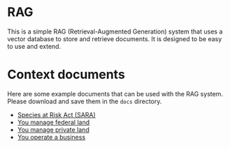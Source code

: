 # RAG

This is a simple RAG (Retrieval-Augmented Generation) system that uses a vector database to store and retrieve documents. It is designed to be easy to use and extend.

# Context documents

Here are some example documents that can be used with the RAG system.  Please download and save them in the `docs` directory.
- [Species at Risk Act (SARA)](https://laws-lois.justice.gc.ca/PDF/S-15.3.pdf)
- [You manage federal land](https://www.canada.ca/content/dam/eccc/migration/sara/6ac53f6b-550e-473d-9bdb-1ccbf661f521/fedland-eng.pdf)
- [You manage private land](https://www.canada.ca/content/dam/eccc/migration/sara/6ac53f6b-550e-473d-9bdb-1ccbf661f521/privland-eng.pdf)
- [You operate a business](https://www.canada.ca/content/dam/eccc/migration/sara/6ac53f6b-550e-473d-9bdb-1ccbf661f521/business-eng.pdf)

